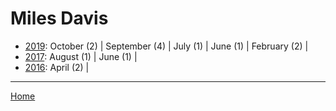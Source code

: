 # Miles Davis

  * [2019](./miles-davis-2019.md): 
      October (2) | 
      September (4) | 
      July (1) | 
      June (1) | 
      February (2) | 
  * [2017](./miles-davis-2017.md): 
      August (1) | 
      June (1) | 
  * [2016](./miles-davis-2016.md): 
      April (2) | 

----

[Home](../)
